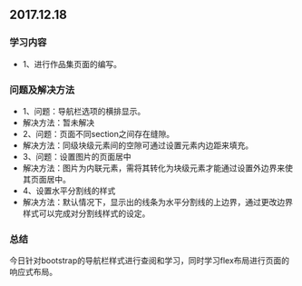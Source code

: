 ## 2017.12.18

### 学习内容
+ 1、进行作品集页面的编写。

### 问题及解决方法
+ 1、问题：导航栏选项的横排显示。
+ 解决方法：暂未解决
+ 2、问题：页面不同section之间存在缝隙。
+ 解决方法：同级块级元素间的空隙可通过设置元素内边距来填充。
+ 3、问题：设置图片的页面居中
+ 解决方法：图片为内联元素，需将其转化为块级元素才能通过设置外边界来使其页面居中。
+ 4、设置水平分割线的样式
+ 解决方法：默认情况下，显示出的线条为水平分割线的上边界，通过更改边界样式可以完成对分割线样式的设定。

### 总结
今日针对bootstrap的导航栏样式进行查阅和学习，同时学习flex布局进行页面的响应式布局。

